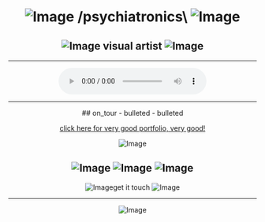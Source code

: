 <center>
  
# ![Image](https://68.media.tumblr.com/cff73c14c344212ac0ab1bf176c94e1a/tumblr_nu6ey7jGa91ud945wo1_100.gif)  /psychiatronics\ ![Image](https://68.media.tumblr.com/cff73c14c344212ac0ab1bf176c94e1a/tumblr_nu6ey7jGa91ud945wo1_100.gif)


## ![Image](https://68.media.tumblr.com/cff73c14c344212ac0ab1bf176c94e1a/tumblr_nu6ey7jGa91ud945wo1_100.gif) visual artist ![Image](https://68.media.tumblr.com/cff73c14c344212ac0ab1bf176c94e1a/tumblr_nu6ey7jGa91ud945wo1_100.gif)
  
<hr>


<audio controls>
  <source src="https://archive.org/download/TetrisThemeMusic/Tetris.ogg" type="audio/ogg">
  <source src="https://archive.org/download/TetrisThemeMusic/Tetris.mp3" type="audio/mpeg">
Your browser does not support the audio element.
</audio>

<hr>
## on_tour
 - bulleted 
 - bulleted
 
 
[click here for very good portfolio, very good!](https://vimeo.com/psychiatronics/about "VIMEO cool Portfolio !")         



![Image](https://68.media.tumblr.com/c5fa1f1c1a15f74a54abbcc11f320a6a/tumblr_nucain10qp1ud945wo1_100.gif)

![Image](https://68.media.tumblr.com/7c91b550bbaf6b25c1d4d4ab4b3edb85/tumblr_nu14j2cVLW1ud945wo2_75sq.gif)
![Image](https://68.media.tumblr.com/7c91b550bbaf6b25c1d4d4ab4b3edb85/tumblr_nu14j2cVLW1ud945wo2_75sq.gif)
![Image](https://68.media.tumblr.com/7c91b550bbaf6b25c1d4d4ab4b3edb85/tumblr_nu14j2cVLW1ud945wo2_75sq.gif)
------------

![Image](https://68.media.tumblr.com/b2610ab45c4f4f28b4545d46c1fbc33e/tumblr_nu6ffzFqOm1ud945wo1_400.gif)get it touch
![Image](https://68.media.tumblr.com/b2610ab45c4f4f28b4545d46c1fbc33e/tumblr_nu6ffzFqOm1ud945wo1_400.gif)

---
![Image](https://68.media.tumblr.com/5882ddb2f1e0e6abe24e5ead00133094/tumblr_nv6xxpTX7p1ud945wo1_100.gif)

</center>
